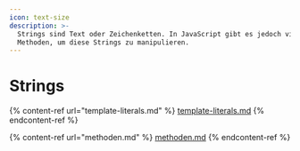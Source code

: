 ```yaml
---
icon: text-size
description: >-
  Strings sind Text oder Zeichenketten. In JavaScript gibt es jedoch viele
  Methoden, um diese Strings zu manipulieren.
---
```


# Strings

{% content-ref url="template-literals.md" %}
[template-literals.md](template-literals.md)
{% endcontent-ref %}

{% content-ref url="methoden.md" %}
[methoden.md](methoden.md)
{% endcontent-ref %}
